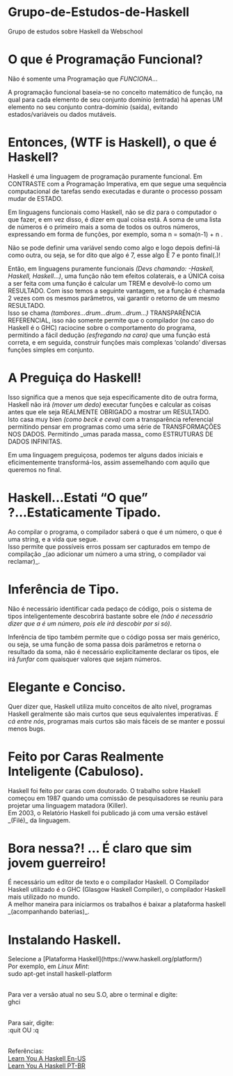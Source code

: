 # Grupo-de-Estudos-de-Haskell
Grupo de estudos sobre Haskell da Webschool



# O que é Programação Funcional?

Não é somente uma Programação que _FUNCIONA_...

A programação funcional baseia-se no conceito matemático de função, na qual para cada elemento de seu conjunto domínio (entrada) há apenas UM elemento no seu conjunto contra-domínio (saída), evitando estados/variáveis ou dados mutáveis.

# Entonces, (WTF is Haskell), o que é Haskell?

Haskell é uma linguagem de programação puramente funcional. Em CONTRASTE com a Programação Imperativa, em que segue uma sequência computacional de tarefas sendo executadas e durante o processo possam mudar de ESTADO.

Em linguagens funcionais como Haskell, não se diz para o computador o que fazer, e em vez disso, é dizer em qual coisa está. A soma de uma lista de números é o primeiro mais a soma de todos os outros números, expressando em forma de funções, por exemplo, soma n = soma(n-1) + n .

Não se pode definir uma variável sendo como algo e logo depois defini-lá como outra, ou seja, se for dito que algo é 7, esse algo É 7 e ponto final(.)!

<p> Então, em linguagens puramente funcionais <i>(Devs chamando: -Haskell, Haskell, Haskell...)</i>, uma função não tem efeitos colaterais, e a ÚNICA coisa a ser feita com uma função é calcular um TREM e devolvê-lo como um RESULTADO. Com isso temos a seguinte vantagem, se a função é chamada 2 vezes com os mesmos parâmetros, vai garantir o retorno de um mesmo RESULTADO. <br/>
Isso se chama <i>(tambores...drum...drum...drum…)</i> TRANSPARÊNCIA REFERENCIAL, isso não somente permite que o compilador (no caso do Haskell é o GHC) raciocine sobre o comportamento do programa, permitindo a fácil dedução <i>(esfregando na cara)</i> que uma função está correta, e em seguida, construir funções mais complexas ‘colando’ diversas funções simples em conjunto. </p>

# A Preguiça do Haskell!

<p> Isso significa que a menos que seja especificamente dito de outra forma, Haskell não irá <i>(mover um dedo)</i> executar funções e calcular as coisas antes que ele seja REALMENTE OBRIGADO a mostrar um RESULTADO. <br/>
Isto casa muy bien <i>(como beck e ceva)</i> com a transparência referencial permitindo pensar em programas como uma série de TRANSFORMAÇÕES NOS DADOS. Permitindo _umas parada massa_ como ESTRUTURAS DE DADOS INFINITAS.

Em uma linguagem preguiçosa, podemos ter alguns dados iniciais e eficimentemente transformá-los, assim assemelhando com aquilo que queremos no final. </p>

# Haskell...Estati “O que” ?...Estaticamente Tipado.

<p> Ao compilar o programa, o compilador saberá o que é um número, o que é uma string, e a vida que segue. <br/>
Isso permite que possíveis erros possam ser capturados em tempo de compilação _(ao adicionar um número a uma string, o compilador vai reclamar)_. </p>

# Inferência de Tipo.

Não é necessário identificar cada pedaço de código, pois o sistema de tipos inteligentemente descobrirá bastante sobre ele _(não é necessário dizer que a é um número, pois ele irá descobir por si só)_.

Inferência de tipo também permite que o código possa ser mais genérico, ou seja, se uma função de soma passa dois parâmetros e retorna o resultado da soma, não é necessário explicitamente declarar os tipos, ele irá _funfar_ com quaisquer valores que sejam números.

# Elegante e Conciso.

Quer dizer que, Haskell utiliza muito conceitos de alto nível, programas Haskell geralmente são mais curtos que seus equivalentes imperativas. _E cá entre nós_, programas mais curtos são mais fáceis de se manter e possui menos bugs.


# Feito por Caras Realmente Inteligente (Cabuloso).

<p> Haskell foi feito por caras com doutorado. O trabalho sobre Haskell começou em 1987 quando uma comissão de pesquisadores se reuniu para projetar uma linguagem matadora (Killer). <br/>
Em 2003, o Relatório Haskell foi publicado já com uma versão estável _(Filé)_ da linguagem. </p>

# Bora nessa?! ... É claro que sim jovem guerreiro!

<p> É necessário um editor de texto e o compilador Haskell. O Compilador Haskell utilizado é o GHC (Glasgow Haskell Compiler), o compilador Haskell mais utilizado no mundo. <br/>
A melhor maneira para iniciarmos os trabalhos é baixar a plataforma haskell _(acompanhando baterias)_. </p>


# Instalando Haskell.

<p> Selecione a [Plataforma Haskell](https://www.haskell.org/platform/) <br/>
Por exemplo, em <i>Linux Mint</i>: <br/>
sudo apt-get install haskell-platform <br/><br/>

Para ver a versão atual no seu S.O, abre o terminal e digite: <br/>
ghci <br/><br/>

Para sair, digite: <br/>
:quit OU :q <br/> <br/>

Referências: <br/>
[Learn You A Haskell En-US](http://learnyouahaskell.com) <br/>
[Learn You A Haskell PT-BR](http://haskell.tailorfontela.com.br/) </p>
